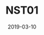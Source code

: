 ---
title:  NST01
date: 2019-03-10
description: Monitorização Digital de Eletrobomba.
tags: ["Trifásico","Nível Sondas"]
thumbnail: images/digi_water_brev.png
table:
  - title: Modelo
    description: Nível Sondas
  - title: Tipo
    description: Trifásico
  - title: Variações
    description: 400VAC 2,5 - 4A
---